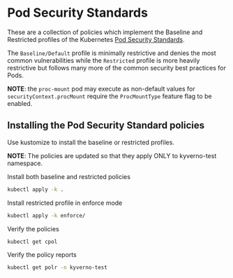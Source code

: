 # Pod Security Standards


These are a collection of policies which implement the Baseline and Restricted profiles of the Kubernetes [Pod Security Standards](https://kubernetes.io/docs/concepts/security/pod-security-standards/).

The `Baseline/Default` profile is minimally restrictive and denies the most common vulnerabilities while the `Restricted` profile is more heavily restrictive but follows many more of the common security best practices for Pods.


**NOTE**: the `proc-mount` pod may execute as non-default values for `securityContext.procMount` require the `ProcMountType` feature flag to be enabled.

## Installing the Pod Security Standard policies
Use kustomize to install the baseline or restricted profiles.

**NOTE**: The policies are updated so that they apply ONLY to kyverno-test namespace. 

Install both baseline and restricted policies
```sh
kubectl apply -k .
```

Install restricted profile in enforce mode
```sh
kubectl apply -k enforce/
```
Verify the policies 
```sh
kubectl get cpol
```
Verify the policy reports
```sh
kubectl get polr -n kyverno-test
```
